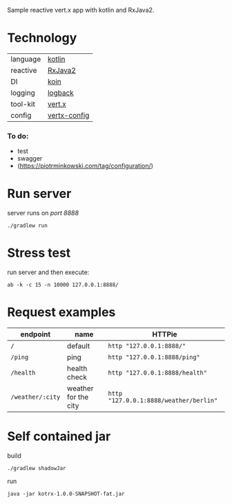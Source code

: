 Sample reactive vert.x app with kotlin and RxJava2.

# Technology
|  |  |
| --- | --- |
| language  | [kotlin](https://kotlinlang.org/) |
| reactive  | [RxJava2](https://github.com/ReactiveX/RxJava) |
| DI        | [koin](https://github.com/InsertKoinIO/koin/) |
| logging   | [logback](https://github.com/InsertKoinIO/koin/blob/master/koin-projects/docs/reference/koin-core/logging.md) |
| tool-kit  | [vert.x](https://vertx.io/) |
| config    | [vertx-config](https://vertx.io/docs/vertx-config/kotlin/) |

### To do:
- test
- swagger
- (https://piotrminkowski.com/tag/configuration/)

# Run server

server runs on *port 8888*

```./gradlew run```

# Stress test
run server and then execute:

```ab -k -c 15 -n 10000 127.0.0.1:8888/```

# Request examples

| endpoint | name| HTTPie|
| --- | --- | --- |
| ```/```| default | ```http "127.0.0.1:8888/"``` |
| ```/ping```| ping | ```http "127.0.0.1:8888/ping"``` |
| ```/health```| health check | ```http "127.0.0.1:8888/health"``` |
| ```/weather/:city```| weather for the city | ```http "127.0.0.1:8888/weather/berlin"``` |

# Self contained jar
build
```
./gradlew shadowJar

```
run
```
java -jar kotrx-1.0.0-SNAPSHOT-fat.jar
```



